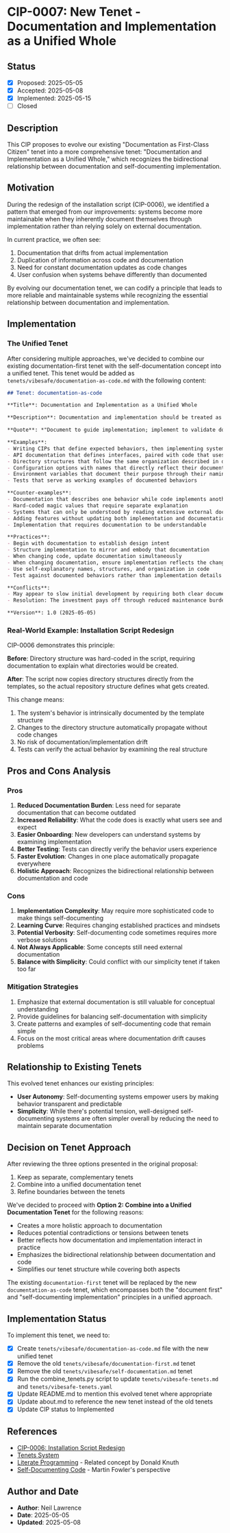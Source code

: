 # CIP-0007: New Tenet - Documentation and Implementation as a Unified Whole

## Status
- [x] Proposed: 2025-05-05
- [x] Accepted: 2025-05-08
- [x] Implemented: 2025-05-15
- [ ] Closed

## Description
This CIP proposes to evolve our existing "Documentation as First-Class Citizen" tenet into a more comprehensive tenet: "Documentation and Implementation as a Unified Whole," which recognizes the bidirectional relationship between documentation and self-documenting implementation.

## Motivation
During the redesign of the installation script (CIP-0006), we identified a pattern that emerged from our improvements: systems become more maintainable when they inherently document themselves through implementation rather than relying solely on external documentation.

In current practice, we often see:
1. Documentation that drifts from actual implementation
2. Duplication of information across code and documentation
3. Need for constant documentation updates as code changes
4. User confusion when systems behave differently than documented

By evolving our documentation tenet, we can codify a principle that leads to more reliable and maintainable systems while recognizing the essential relationship between documentation and implementation.

## Implementation

### The Unified Tenet

After considering multiple approaches, we've decided to combine our existing documentation-first tenet with the self-documentation concept into a unified tenet. This tenet would be added as `tenets/vibesafe/documentation-as-code.md` with the following content:

```markdown
## Tenet: documentation-as-code

**Title**: Documentation and Implementation as a Unified Whole

**Description**: Documentation and implementation should be treated as a unified, interdependent system rather than separate concerns. Documentation guides implementation by establishing clear goals and expectations, while implementation embodies and validates that documentation through self-documenting design. This bidirectional relationship ensures that our systems remain understandable, accurate, and maintainable.

**Quote**: *"Document to guide implementation; implement to validate documentation."*

**Examples**:
- Writing CIPs that define expected behaviors, then implementing systems that inherently demonstrate those behaviors
- API documentation that defines interfaces, paired with code that uses clear naming and structure matching the documentation
- Directory structures that follow the same organization described in documentation
- Configuration options with names that directly reflect their documented purpose
- Environment variables that document their purpose through their naming
- Tests that serve as working examples of documented behaviors

**Counter-examples**:
- Documentation that describes one behavior while code implements another
- Hard-coded magic values that require separate explanation
- Systems that can only be understood by reading extensive external documentation
- Adding features without updating both implementation and documentation
- Implementation that requires documentation to be understandable

**Practices**:
- Begin with documentation to establish design intent
- Structure implementation to mirror and embody that documentation
- When changing code, update documentation simultaneously
- When changing documentation, ensure implementation reflects the changes
- Use self-explanatory names, structures, and organization in code
- Test against documented behaviors rather than implementation details

**Conflicts**:
- May appear to slow initial development by requiring both clear documentation and self-documenting code
- Resolution: The investment pays off through reduced maintenance burden and fewer misunderstandings

**Version**: 1.0 (2025-05-05)
```

### Real-World Example: Installation Script Redesign

CIP-0006 demonstrates this principle:

**Before**: Directory structure was hard-coded in the script, requiring documentation to explain what directories would be created.

**After**: The script now copies directory structures directly from the templates, so the actual repository structure defines what gets created.

This change means:
1. The system's behavior is intrinsically documented by the template structure
2. Changes to the directory structure automatically propagate without code changes
3. No risk of documentation/implementation drift
4. Tests can verify the actual behavior by examining the real structure

## Pros and Cons Analysis

### Pros
1. **Reduced Documentation Burden**: Less need for separate documentation that can become outdated
2. **Increased Reliability**: What the code does is exactly what users see and expect
3. **Easier Onboarding**: New developers can understand systems by examining implementation
4. **Better Testing**: Tests can directly verify the behavior users experience
5. **Faster Evolution**: Changes in one place automatically propagate everywhere
6. **Holistic Approach**: Recognizes the bidirectional relationship between documentation and code

### Cons
1. **Implementation Complexity**: May require more sophisticated code to make things self-documenting
2. **Learning Curve**: Requires changing established practices and mindsets
3. **Potential Verbosity**: Self-documenting code sometimes requires more verbose solutions
4. **Not Always Applicable**: Some concepts still need external documentation
5. **Balance with Simplicity**: Could conflict with our simplicity tenet if taken too far

### Mitigation Strategies
1. Emphasize that external documentation is still valuable for conceptual understanding
2. Provide guidelines for balancing self-documentation with simplicity
3. Create patterns and examples of self-documenting code that remain simple
4. Focus on the most critical areas where documentation drift causes problems

## Relationship to Existing Tenets

This evolved tenet enhances our existing principles:

- **User Autonomy**: Self-documenting systems empower users by making behavior transparent and predictable
- **Simplicity**: While there's potential tension, well-designed self-documenting systems are often simpler overall by reducing the need to maintain separate documentation

## Decision on Tenet Approach

After reviewing the three options presented in the original proposal:

1. Keep as separate, complementary tenets
2. Combine into a unified documentation tenet
3. Refine boundaries between the tenets

We've decided to proceed with **Option 2: Combine into a Unified Documentation Tenet** for the following reasons:

- Creates a more holistic approach to documentation
- Reduces potential contradictions or tensions between tenets
- Better reflects how documentation and implementation interact in practice
- Emphasizes the bidirectional relationship between documentation and code
- Simplifies our tenet structure while covering both aspects

The existing `documentation-first` tenet will be replaced by the new `documentation-as-code` tenet, which encompasses both the "document first" and "self-documenting implementation" principles in a unified approach.

## Implementation Status

To implement this tenet, we need to:

- [x] Create `tenets/vibesafe/documentation-as-code.md` file with the new unified tenet
- [x] Remove the old `tenets/vibesafe/documentation-first.md` tenet
- [x] Remove the old `tenets/vibesafe/self-documentation.md` tenet
- [x] Run the combine_tenets.py script to update `tenets/vibesafe-tenets.md` and `tenets/vibesafe-tenets.yaml`
- [x] Update README.md to mention this evolved tenet where appropriate
- [x] Update about.md to reference the new tenet instead of the old tenets
- [x] Update CIP status to Implemented

## References

- [CIP-0006: Installation Script Redesign](https://github.com/lawrennd/vibesafe/blob/main/cip/cip0006.md)
- [Tenets System](https://github.com/lawrennd/vibesafe/tree/main/tenets)
- [Literate Programming](https://en.wikipedia.org/wiki/Literate_programming) - Related concept by Donald Knuth
- [Self-Documenting Code](https://www.martinfowler.com/bliki/SelfDocumentingCode.html) - Martin Fowler's perspective

## Author and Date

- **Author**: Neil Lawrence
- **Date**: 2025-05-05
- **Updated**: 2025-05-08 
